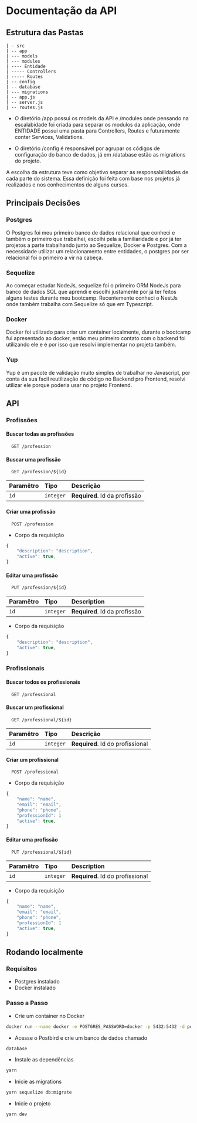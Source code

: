 # Documentação da API

## Estrutura das Pastas

```
| - src
| -- app
| --- models
| --- modules
| ---- Entidade
| ----- Controllers
| ----- Routes
| -- config
| -- database
| --- migrations
| -- app.js
| -- server.js
| -- routes.js
```

- O diretório /app possui os models da API e /modules onde pensando na escalabidade foi criada para separar os modulos da aplicação, onde ENTIDADE possui uma pasta para Controllers, Routes e futuramente conter Services, Validations.

- O diretório /config é responsável por agrupar os códigos de configuração do banco de dados, já em /database estão as migrations do projeto.

A escolha da estrutura teve como objetivo separar as responsabilidades de cada parte do sistema. Essa definição foi feita com base nos projetos já realizados e nos conhecimentos de alguns cursos.

## Principais Decisões

### Postgres

O Postgres foi meu primeiro banco de dados relacional que conheci e também o primeiro que trabalhei, escolhi pela a familiaridade e por já ter projetos a parte trabalhando junto ao Sequelize, Docker e Postgres. Com a necessidade utilizar um relacionamento entre entidades, o postgres por ser relacional foi o primeiro a vir na cabeça.

### Sequelize

Ao começar estudar NodeJs, sequelize foi o primeiro ORM NodeJs para banco de dados SQL que aprendi e escolhi justamente por já ter feitos alguns testes durante meu bootcamp. Recentemente conheci o NestJs onde também trabalha com Sequelize só que em Typescript.

### Docker

Docker foi utilizado para criar um container localmente, durante o bootcamp fui apresentado ao docker, então meu primeiro contato com o backend foi utilizando ele e é por isso que resolvi implementar no projeto também.

### Yup

Yup é um pacote de validação muito simples de trabalhar no Javascript, por conta da sua facil reutilização de código no Backend pro Frontend, resolvi utilizar ele porque poderia usar no projeto Frontend.

## API

### Profissões

#### Buscar todas as profissões

```http
  GET /profession
```

#### Buscar uma profissão

```http
  GET /profession/${id}
```

| Paramêtro | Tipo      | Descrição                     |
| :-------- | :-------- | :---------------------------- |
| `id`      | `integer` | **Required**. Id da profissão |

#### Criar uma profissão

```http
  POST /profession
```

- Corpo da requisição

```javascript
{
    "description": "description",
    "active": true,
}
```

#### Editar uma profissão

```http
  PUT /profession/${id}
```

| Paramêtro | Tipo      | Description                   |
| :-------- | :-------- | :---------------------------- |
| `id`      | `integer` | **Required**. Id da profissão |

- Corpo da requisição

```javascript
{
    "description": "description",
    "active": true,
}
```

### Profissionais

#### Buscar todos os profissionais

```http
  GET /professional
```

#### Buscar um profissional

```http
  GET /professional/${id}
```

| Paramêtro | Tipo      | Descrição                        |
| :-------- | :-------- | :------------------------------- |
| `id`      | `integer` | **Required**. Id do profissional |

#### Criar um profissional

```http
  POST /professional
```

- Corpo da requisição

```javascript
{
    "name": "name",
    "email": "email",
    "phone": "phone",
    "professionId": 1
    "active": true,
}
```

#### Editar uma profissão

```http
  PUT /professional/${id}
```

| Paramêtro | Tipo      | Description                      |
| :-------- | :-------- | :------------------------------- |
| `id`      | `integer` | **Required**. Id do profissional |

- Corpo da requisição

```javascript
{
    "name": "name",
    "email": "email",
    "phone": "phone",
    "professionId": 1
    "active": true,
}
```

## Rodando localmente

### Requisitos

- Postgres instalado
- Docker instalado

### Passo a Passo

- Crie um container no Docker

```bash
docker run --name docker -e POSTGRES_PASSWORD=docker -p 5432:5432 -d postgres
```

- Acesse o Postbird e crie um banco de dados chamado

```bash
database
```

- Instale as dependências

```bash
yarn
```

- Inicie as migrations

```bash
yarn sequelize db:migrate
```

- Inicie o projeto

```bash
yarn dev
```
